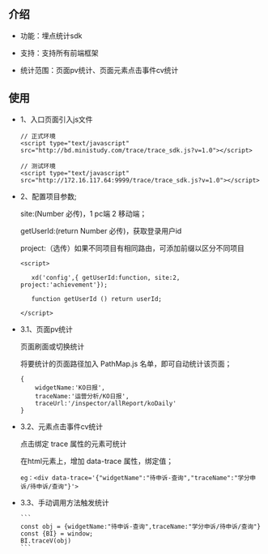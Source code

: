 ## 介绍
* 功能：埋点统计sdk

* 支持：支持所有前端框架

* 统计范围：页面pv统计、页面元素点击事件cv统计


## 使用

* 1、入口页面引入js文件
    ```
    // 正式环境
    <script type="text/javascript" src="http://bd.ministudy.com/trace/trace_sdk.js?v=1.0"></script>

    // 测试环境
    <script type="text/javascript" src="http://172.16.117.64:9999/trace/trace_sdk.js?v=1.0"></script>
    ```
* 2、配置项目参数;


    site:(Number  必传)，1 pc端 2 移动端；

    getUserId:(return Number 必传)，获取登录用户id

    project:（选传）如果不同项目有相同路由，可添加前缀以区分不同项目
    ```
    <script>

       xd('config',{ getUserId:function, site:2, project:'achievement'});

       function getUserId () return userId;

    </script>
    ```
* 3.1、页面pv统计

  页面刷面或切换统计

  将要统计的页面路径加入 PathMap.js 名单，即可自动统计该页面；
    ```
    {
        widgetName:'KO日报',
        traceName:'运营分析/KO日报',
        traceUrl:'/inspector/allReport/koDaily'
    }
    ```
 * 3.2、元素点击事件cv统计

      点击绑定 trace 属性的元素可统计

      在html元素上，增加 data-trace 属性，绑定值；

     ```
     eg：<div data-trace='{"widgetName":"待申诉-查询","traceName":"学分申诉/待申诉/查询"}'>
     ```
* 3.3、手动调用方法触发统计

      ```
      const obj = {widgetName:"待申诉-查询",traceName:"学分申诉/待申诉/查询"}
      const {BI} = window;
      BI.traceV(obj)
      ```

